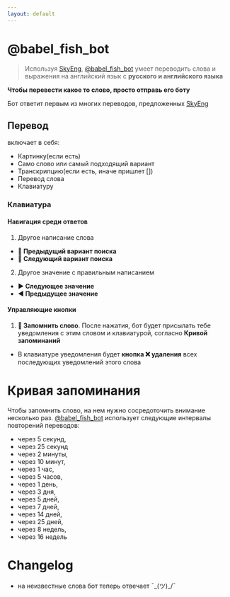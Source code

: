 ```yaml
---
layout: default
---
```

 
# @babel_fish_bot
>  Используя [SkyEng](https://skyeng.ru/), [@babel_fish_bot](https://t.me/babel_fish_bot) умеет переводить слова и выражения на английский язык с **русского и английского языка**
 
**Чтобы перевести какое то слово, просто отправь его боту**
 
Бот ответит первым из многих переводов, предложенных [SkyEng](https://skyeng.ru/)
 
## Перевод
включает в себя:
 - Картинку(если есть)
 - Само слово или самый подходящий вариант
 - Транскрипцию(если есть, иначе пришлет []) 
 - Перевод слова
 - Клавиатуру 
 
### Клавиатура
#### Навигация среди ответов
 1. Другое написание слова
   - **🔺 Предыдущий вариант поиска**
   - **🔻 Следующий вариант поиска**
 2. Другое значение с правильным написанием
   - **▶ Следующее значение**
   - **◀ Предыдущее значение** 
   
#### Управляющие кнопки
 1. **💾 Запомнить слово**. После нажатия, бот будет присылать тебе уведомления с этим словом и клавиатурой, согласно **Кривой запоминаний**
 - В клавиатуре уведомления будет **кнопка ❌ удаления** всех последующих уведомлений этого слова
 
 
# Кривая запоминания

Чтобы запомнить слово, на нем нужно сосредоточить внимание несколько раз.
[@babel_fish_bot](https://t.me/babel_fish_bot)  использует следующие интервалы повторений переводов:
 - через 5 секунд,
 - через 25 секунд
 - через 2 минуты,
 - через 10 минут,
 - через 1 час,
 - через 5 часов,
 - через 1 день,
 - через 3 дня,
 - через 5 дней,
 - через 7 дней,
 - через 14 дней,
 - через 25 дней,
 - через 8 недель,
 - через 16 недель

# Changelog
- на неизвестные слова бот теперь отвечает ¯\_(ツ)_/¯